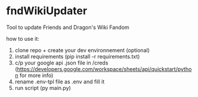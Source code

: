 # fndWikiUpdater
Tool to update Friends and Dragon's Wiki Fandom

how to use it:
1. clone repo + create your dev environnement (optional)
2. install requirements (pip install -r requirements.txt)
3. c/p your google api .json file in /creds (https://developers.google.com/workspace/sheets/api/quickstart/python for more info)
4. rename .env-tpl file as .env and fill it
5. run script (py main.py)